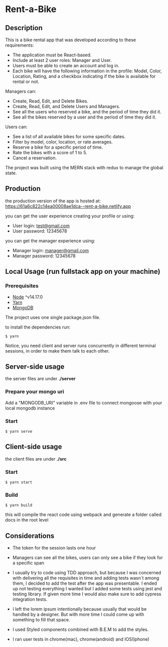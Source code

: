 # Rent-a-Bike
## Description

This is a bike rental app that was developed according to these requirements:

 * The application must be React-based.
 * Include at least 2 user roles: Manager and User.
 * Users must be able to create an account and log in.
 * Each bike will have the following information in the profile: Model, Color, Location, Rating, and a checkbox indicating if the bike is available for rental or not.

Managers can:
 * Create, Read, Edit, and Delete Bikes.
 * Create, Read, Edit, and Delete Users and Managers.
 * See all the users who reserved a bike, and the period of time they did it.
 * See all the bikes reserved by a user and the period of time they did it.

Users can:
 * See a list of all available bikes for some specific dates.
 * Filter by model, color, location, or rate averages.
 * Reserve a bike for a specific period of time.
 * Rate the bikes with a score of 1 to 5.
 * Cancel a reservation.

 The project was built using the MERN stack with redux to manage the global state.


 ## Production

 the production version of the app is hosted at: https://61a6c822c14ea00008ae1dca--rent-a-bike.netlify.app

you can get the user experience creating your profile or using:
- User login: test@gmail.com
- User password: 12345678

you can get the manager experience using:
- Manager login: manager@gmail.com
- Manager password: 12345678



## Local Usage (run fullstack app on your machine)

### Prerequisites
- [Node](https://nodejs.org/en/download/) ^v14.17.0
- [Yarn](https://nodejs.org/en/download/package-manager/)
- [MongoDB](https://gist.github.com/nrollr/9f523ae17ecdbb50311980503409aeb3)

The project uses one single package.json file.

to install the dependencies run: 
```terminal
$ yarn 
```

Notice, you need client and server runs concurrently in different terminal sessions, in order to make them talk to each other.

## Server-side usage
the server files are under **./server**

### Prepare your mongo uri

Add a "MONGODB_URI" variable in .env file to connect mongoose with your local mongodb instance

### Start

```terminal
$ yarn serve 
```

## Client-side usage
the client files are under **./src**
### Start
```terminal
$ yarn start 
```
### Build
```terminal
$ yarn build 
```
this will compile the react code using webpack and generate a folder called docs in the root level
## Considerations

- The token for the session lasts one hour

- Managers can see all the bikes, users can only see a bike if they look for a specific span

- I usually try to code using TDD approach, but because I was concerned with delivering all the requisites in time and adding tests wasn`t among them, I decided to add the test after the app was presentable. I ended up not testing everything I wanted but I added some tests using jest and testing library. If given more time I would also make sure to add cypress integration tests. 

- I left the lorem ipsum intentionally because usually that would be handled by a designer. But with more time I could come up with something to fill that space. 

- I used Styled components combined with B.E.M to add the styles.

- I ran user tests in chrome(mac), chrome(android) and IOS(Iphone)